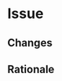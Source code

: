 # Issue #
<!--
Link the ticket number (if applicable -- it usually should be).
-->

## Changes

<!--
Write a bulleted list describing the changes this PR makes to the codebase.
-->

## Rationale

<!--
Justify any design decisions here in (perhaps extended) prose.
-->


